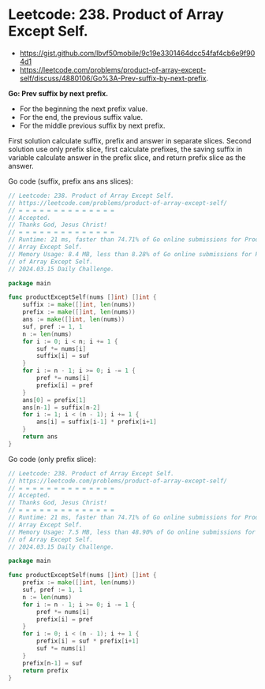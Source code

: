 # Leetcode: 238. Product of Array Except Self.

- https://gist.github.com/lbvf50mobile/9c19e3301464dcc54faf4cb6e9f904d1
- https://leetcode.com/problems/product-of-array-except-self/discuss/4880106/Go%3A-Prev-suffix-by-next-prefix.

**Go: Prev suffix by next prefix.**

- For the beginning the next prefix value.
- For the end, the previous suffix value.
- For the middle previous suffix by next prefix. 

First solution calculate suffix, prefix and answer in separate slices.
Second solution use only prefix slice, first calculate prefixes, the saving
suffix in variable calculate answer in the prefix slice, and return prefix
slice as the answer.


Go code (suffix, prefix ans ans slices):
```Go
// Leetcode: 238. Product of Array Except Self.
// https://leetcode.com/problems/product-of-array-except-self/
// = = = = = = = = = = = = = =
// Accepted.
// Thanks God, Jesus Christ!
// = = = = = = = = = = = = = =
// Runtime: 21 ms, faster than 74.71% of Go online submissions for Product of
// Array Except Self.
// Memory Usage: 8.4 MB, less than 8.28% of Go online submissions for Product
// of Array Except Self.
// 2024.03.15 Daily Challenge.

package main

func productExceptSelf(nums []int) []int {
	suffix := make([]int, len(nums))
	prefix := make([]int, len(nums))
	ans := make([]int, len(nums))
	suf, pref := 1, 1
	n := len(nums)
	for i := 0; i < n; i += 1 {
		suf *= nums[i]
		suffix[i] = suf
	}
	for i := n - 1; i >= 0; i -= 1 {
		pref *= nums[i]
		prefix[i] = pref
	}
	ans[0] = prefix[1]
	ans[n-1] = suffix[n-2]
	for i := 1; i < (n - 1); i += 1 {
		ans[i] = suffix[i-1] * prefix[i+1]
	}
	return ans
}
```
Go code (only prefix slice):
```Go
// Leetcode: 238. Product of Array Except Self.
// https://leetcode.com/problems/product-of-array-except-self/
// = = = = = = = = = = = = = =
// Accepted.
// Thanks God, Jesus Christ!
// = = = = = = = = = = = = = =
// Runtime: 21 ms, faster than 74.71% of Go online submissions for Product of
// Array Except Self.
// Memory Usage: 7.5 MB, less than 48.90% of Go online submissions for Product
// of Array Except Self.
// 2024.03.15 Daily Challenge.

package main

func productExceptSelf(nums []int) []int {
	prefix := make([]int, len(nums))
	suf, pref := 1, 1
	n := len(nums)
	for i := n - 1; i >= 0; i -= 1 {
		pref *= nums[i]
		prefix[i] = pref
	}
	for i := 0; i < (n - 1); i += 1 {
		prefix[i] = suf * prefix[i+1]
		suf *= nums[i]
	}
	prefix[n-1] = suf
	return prefix
}
```
